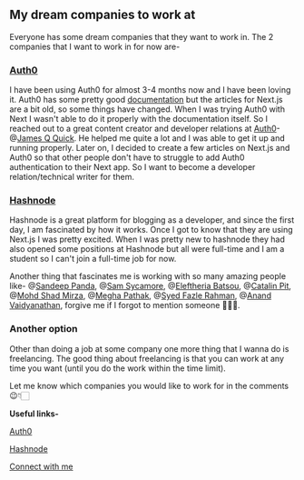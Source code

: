 ## My dream companies to work at

Everyone has some dream companies that they want to work in. The 2 companies that I want to work in for now are-


###  [Auth0](https://auth0.com/) 
I have been using Auth0 for almost 3-4 months now and I have been loving it.
Auth0 has some pretty good  [documentation](https://auth0.com/docs/) but the articles for Next.js are a bit old, so some things have changed. When I was trying Auth0 with Next I wasn't able to do it properly with the documentation itself. So I reached out to a  great content creator and developer relations at [Auth0](https://auth0.com/)- @[James Q Quick](@jamesqquick). He helped me quite a lot and I was able to get it up and running properly. Later on, I decided to create a few articles on Next.js and Auth0 so that other people don't have to struggle to add Auth0 authentication to their Next app. So I want to become a developer relation/technical writer for them.

###  [Hashnode](https://hashnode.com/) 
Hashnode is a great platform for blogging as a developer, and since the first day, I am fascinated by how it works. Once I got to know that they are using Next.js I was pretty excited. When I was pretty new to hashnode they had also opened some positions at Hashnode but all were full-time and I am a student so I can't join a full-time job for now. 

Another thing that fascinates me is working with so many amazing people like- @[Sandeep Panda](@sandeep), @[Sam Sycamore](@tanoaksam), @[Eleftheria Batsou](@eleftheriabatsou), @[Catalin Pit](@Catalinpit), @[Mohd Shad Mirza](@iamshadmirza), @[Megha Pathak](@learnwithmegha), @[Syed Fazle Rahman](@fazlerocks), @[Anand Vaidyanathan](@anandvaidyanathan), forgive me if I forgot to mention someone 🙏🏻😅.


### Another option
Other than doing a job at some company one more thing that I wanna do is freelancing. The good thing about freelancing is that you can work at any time you want (until you do the work within the time limit).

Let me know which companies you would like to work for in the comments 😉👇🏻


**Useful links-**

[Auth0](https://auth0.com/) 

[Hashnode](https://hashnode.com/)

[Connect with me](https://avneesh-links.vercel.app/)




